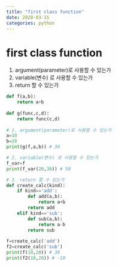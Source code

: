 ```yaml
---
title: "first class function"
date: 2020-03-15
categories: python
---
```


# first class function
1. argument(parameter)로 사용할 수 있는가
2. variable(변수) 로 사용할 수 있는가
3. return 할 수 있는가

```python
def f(a,b):
    return a+b
    
def g(func,c,d):
    return func(c,d)
    
# 1. argument(parameter)로 사용할 수 있는가
a=10
b=20
print(g(f,a,b)) # 30

# 2. variable(변수) 로 사용할 수 있는가
f_var=f
print(f_var(20,30)) # 50

# 3. return 할 수 있는가
def create_calc(kind):
    if kind=='add':
        def add(a,b):
            return a+b
        return add
    elif kind=='sub':
        def sub(a,b):
            return a-b
        return sub
        
f=create_calc('add')
f2=create_calc('sub')
print(f(10,20)) # 30
print(f2(10,20)) # -10
```
